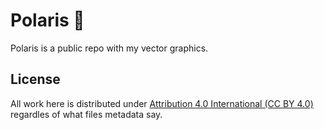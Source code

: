 # Polaris :star2:

Polaris is a public repo with my vector graphics.

## License

All work here is distributed under [Attribution 4.0 International (CC BY 4.0)](https://creativecommons.org/licenses/by/4.0/)
regardles of what files metadata say.

